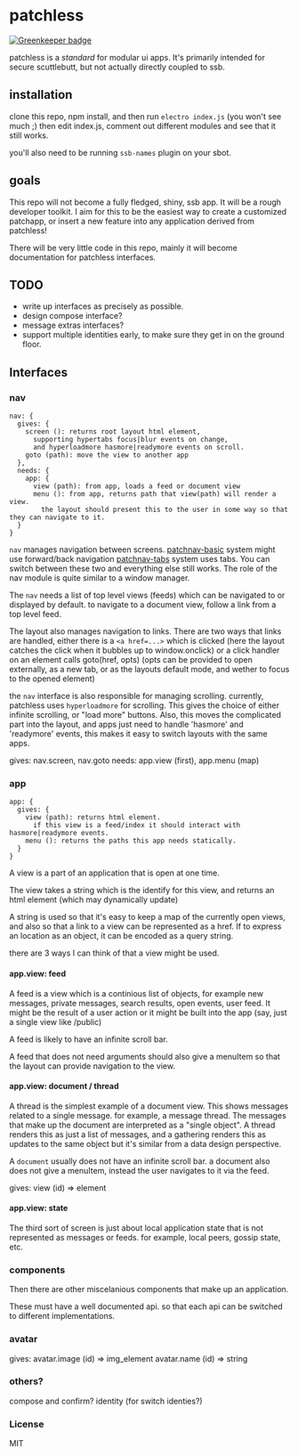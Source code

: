 
# patchless

[![Greenkeeper badge](https://badges.greenkeeper.io/kumavis/patchless.svg)](https://greenkeeper.io/)

patchless is a _standard_ for modular ui apps.
It's primarily intended for secure scuttlebutt,
but not actually directly coupled to ssb.

## installation

clone this repo, npm install, and then run `electro index.js`
(you won't see much ;) then edit index.js, comment out different
modules and see that it still works.

you'll also need to be running `ssb-names` plugin on your sbot.

## goals

This repo will not become a fully fledged, shiny, ssb app.
It will be a rough developer toolkit. I aim for this to be the
easiest way to create a customized patchapp, or insert a new
feature into any application derived from patchless!

There will be very little code in this repo, mainly it will become
documentation for patchless interfaces.

## TODO

* write up interfaces as precisely as possible.
* design compose interface?
* message extras interfaces?
* support multiple identities early,
  to make sure they get in on the ground floor.

## Interfaces

### nav

```
nav: {
  gives: {
    screen (): returns root layout html element,
      supporting hypertabs focus|blur events on change,
      and hyperloadmore hasmore|readymore events on scroll.
    goto (path): move the view to another app
  },
  needs: {
    app: {
      view (path): from app, loads a feed or document view
      menu (): from app, returns path that view(path) will render a view.
        the layout should present this to the user in some way so that they can navigate to it.
  }
}

```

`nav` manages navigation between screens.
[patchnav-basic](https://github.com/dominictarr/patchnav-basic) system might use forward/back navigation
[patchnav-tabs](https://github.com/dominictarr/patchnav-tabs) system uses tabs.
You can switch between these two and everything else still works.
The role of the nav module is quite similar to a window manager.

The `nav` needs a list of top level views (feeds) which can be navigated to
or displayed by default. to navigate to a document view, follow a link from a top level feed.

The layout also manages navigation to links. There are two ways that links are handled,
either there is a `<a href=...>` which is clicked (here the layout catches the click when it
bubbles up to window.onclick) or a click handler on an element calls goto(href, opts)
(opts can be provided to open externally, as a new tab, or as the layouts default mode,
and wether to focus to the opened element)

the `nav` interface is also responsible for managing scrolling.
currently, patchless uses `hyperloadmore` for scrolling.
This gives the choice of either infinite scrolling, or
"load more" buttons. Also, this moves the complicated part
into the layout, and apps just need to handle 'hasmore'
and 'readymore' events, this makes it easy to switch layouts
with the same apps.

gives: nav.screen, nav.goto
needs: app.view (first), app.menu (map)

### app

```
app: {
  gives: {
    view (path): returns html element.
      if this view is a feed/index it should interact with hasmore|readymore events.
    menu (): returns the paths this app needs statically.
  }
}
```

A view is a part of an application that is open at one time.

The view takes a string which is the identify for this view,
and returns an html element (which may dynamically update)

A string is used so that it's easy to keep a map of the currently open views,
and also so that a link to a view can be represented as a href.
If to express an location as an object, it can be encoded as a query string.

there are 3 ways I can think of that a view might be used.

#### app.view: feed

A feed is a view which is a continious list of objects,
for example new messages, private messages, search results,
open events, user feed. It might be the result of a user action
or it might be built into the app (say, just a single view like /public)

A feed is likely to have an infinite scroll bar.

A feed that does not need arguments should also give a menuItem so that
the layout can provide navigation to the view.

#### app.view: document / thread

A thread is the simplest example of a document view. This
shows messages related to a single message. for example,
a message thread. The messages that make up the document
are interpreted as a "single object". A thread renders
this as just a list of messages, and a gathering renders this
as updates to the same object but it's similar from a data design
perspective.

A `document` usually does not have an infinite scroll bar.
a document also does not give a menuItem, instead the user navigates to it via
the feed.

gives: view (id) => element

#### app.view: state

The third sort of screen is just about local application state
that is not represented as messages or feeds. for example, local
peers, gossip state, etc.

### components

Then there are other miscelanious components that make up an application.

These must have a well documented api.
so that each api can be switched to different implementations.

### avatar

gives:
  avatar.image (id) => img_element
  avatar.name (id) => string

### others?

compose and confirm? identity (for switch identies?)

### License

MIT


